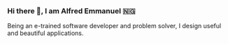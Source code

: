 ### Hi there 👋, I am Alfred Emmanuel 🇳🇬

Being an e-trained software developer and problem solver, I design useful and beautiful applications.
